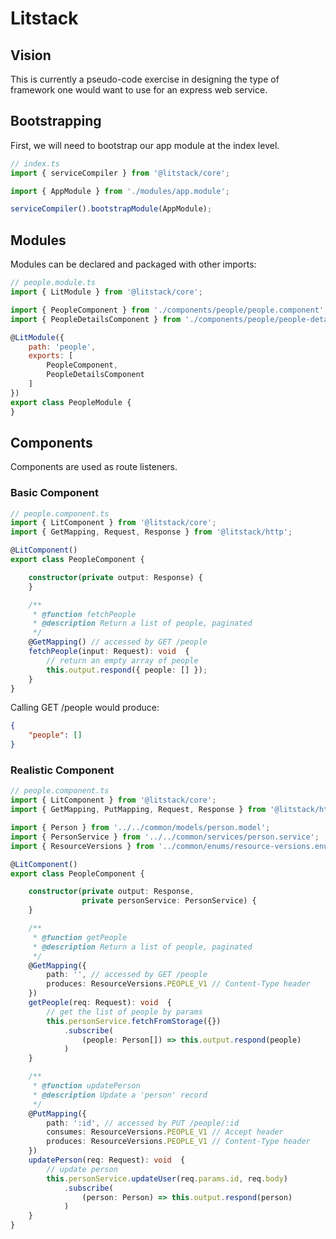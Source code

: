# Litstack

## Vision

This is currently a pseudo-code exercise in designing the type of framework one would want to use for an express web service.

## Bootstrapping
First, we will need to bootstrap our app module at the index level.

```javascript
// index.ts
import { serviceCompiler } from '@litstack/core';

import { AppModule } from './modules/app.module';

serviceCompiler().bootstrapModule(AppModule);
```

## Modules
Modules can be declared and packaged with other imports:

```javascript
// people.module.ts
import { LitModule } from '@litstack/core';

import { PeopleComponent } from './components/people/people.component';
import { PeopleDetailsComponent } from './components/people/people-details.component';

@LitModule({
    path: 'people',
    exports: [
        PeopleComponent,
        PeopleDetailsComponent
    ]
})
export class PeopleModule {
}
```

## Components
Components are used as route listeners.

### Basic Component
```typescript
// people.component.ts
import { LitComponent } from '@litstack/core';
import { GetMapping, Request, Response } from '@litstack/http';

@LitComponent()
export class PeopleComponent {

    constructor(private output: Response) {
    }

    /**
     * @function fetchPeople
     * @description Return a list of people, paginated
     */ 
    @GetMapping() // accessed by GET /people
    fetchPeople(input: Request): void  {
        // return an empty array of people
        this.output.respond({ people: [] });
    }
}
```
Calling GET /people would produce:

```json
{
    "people": []
}
```

### Realistic Component
```typescript
// people.component.ts
import { LitComponent } from '@litstack/core';
import { GetMapping, PutMapping, Request, Response } from '@litstack/http';

import { Person } from '../../common/models/person.model';
import { PersonService } from '../../common/services/person.service';
import { ResourceVersions } from '../common/enums/resource-versions.enum';

@LitComponent()
export class PeopleComponent {

    constructor(private output: Response,
                private personService: PersonService) {
    }

    /**
     * @function getPeople
     * @description Return a list of people, paginated
     */ 
    @GetMapping({
        path: '', // accessed by GET /people
        produces: ResourceVersions.PEOPLE_V1 // Content-Type header
    })
    getPeople(req: Request): void  {
        // get the list of people by params
        this.personService.fetchFromStorage({})
            .subscribe(
                (people: Person[]) => this.output.respond(people)
            )
    }

    /**
     * @function updatePerson
     * @description Update a 'person' record
     */
    @PutMapping({
        path: ':id', // accessed by PUT /people/:id
        consumes: ResourceVersions.PEOPLE_V1 // Accept header
        produces: ResourceVersions.PEOPLE_V1 // Content-Type header
    })
    updatePerson(req: Request): void  {
        // update person
        this.personService.updateUser(req.params.id, req.body)
            .subscribe(
                (person: Person) => this.output.respond(person)
            )
    }
}
```